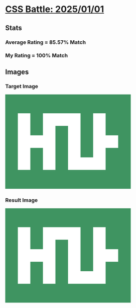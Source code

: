 # [CSS Battle: 2025/01/01](https://cssbattle.dev/play/ET4DvCn6RpYnP3VBgRlS)

## Stats

### Average Rating = 85.57% Match

### My Rating = 100% Match

## Images

### Target Image

![](./images/target.png)

### Result Image

![](./images/result.png)
